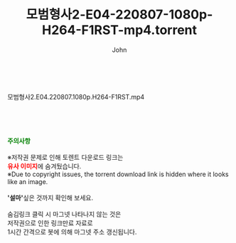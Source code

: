 ﻿---
layout: post
title:  "모범형사2-E04-220807-1080p-H264-F1RST-mp4.torrent"
author: John
categories: [ 드라마 ]
tags: [  ]
image:  
description: "모범형사2-E04-220807-1080p-H264-F1RST-mp4 torrent 정보 공유"
toc: true
toc_sticky: true
---

<br>
<div class="view-img">
<a class="view_image" href="http://torrentmobile61.com/bbs/view_image.php?fn=%2Fdata%2Ffile%2Fdrama%2F3735182707_qoiLIUMz_8cda6758e2ee872d8cc22371770e46fe5dbb83c1.jpg" target="_blank"><img alt="" class="img-tag" content="http://torrentmobile61.com/data/file/drama/3735182707_qoiLIUMz_8cda6758e2ee872d8cc22371770e46fe5dbb83c1.jpg" itemprop="image" src="http://torrentmobile61.com/data/file/drama/thumb-3735182707_qoiLIUMz_8cda6758e2ee872d8cc22371770e46fe5dbb83c1_835x2229.jpg"/></a></div><div class="view-content" itemprop="description">
<p>모범형사2.E04.220807.1080p.H264-F1RST.mp4<br/></p> </div>
    
<br><br><br>
<p data-ke-size="size16"><b><span style="color: green;">주의사항</span></b><br /><br />※저작권 문제로 인해 토렌트 다운로드 링크는<br /><b><span style="color: red;">유사 이미지</span></b>에 숨겨뒀습니다.<br />※Due to copyright issues, the torrent download link is hidden where it looks like an image.<br /><br /><b>'설마'</b>싶은 것까지 확인해 보세요.<br /><br />숨김링크 클릭 시 마그넷 나타나지 않는 것은<br />저작권으로 인한 링크만료 자료로<br />1시간 간격으로 봇에 의해 마그넷 주소 갱신됩니다.</p>
